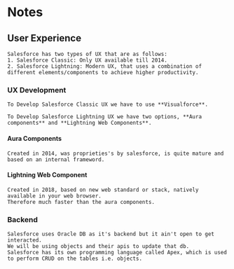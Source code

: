 # Notes

## User Experience

    Salesforce has two types of UX that are as follows:
    1. Salesforce Classic: Only UX available till 2014.
    2. Salesforce Lightning: Modern UX, that uses a combination of different elements/components to achieve higher productivity.

### UX Development

    To Develop Salesforce Classic UX we have to use **Visualforce**.

    To Develop Salesforce Lightning UX we have two options, **Aura components** and **Lightning Web Components**.

#### Aura Components

    Created in 2014, was proprieties's by salesforce, is quite mature and based on an internal frameword.

#### Lightning Web Component

    Created in 2018, based on new web standard or stack, natively available in your web browser.
    Therefore much faster than the aura components.


### Backend

    Salesforce uses Oracle DB as it's backend but it ain't open to get interacted.
    We will be using objects and their apis to update that db.
    Salesforce has its own programming language called Apex, which is used to perform CRUD on the tables i.e. objects.


